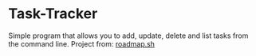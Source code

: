 # Task-Tracker

Simple program that allows you to add, update, delete and list tasks from the command line.
Project from: [roadmap.sh](https://roadmap.sh/projects/task-tracker)